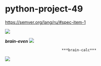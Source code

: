 # python-project-49
https://semver.org/lang/ru/#spec-item-1

<a href="https://codeclimate.com/github/Bkorob/python-project-49/maintainability"><img src="https://api.codeclimate.com/v1/badges/eee06181155c8e14ef34/maintainability" /></a>

***brain-even***
<a href="https://asciinema.org/a/BTLr9prFaLIaEI8uZcq5xl6yb" target="_blank"><img src="https://asciinema.org/a/BTLr9prFaLIaEI8uZcq5xl6yb.svg" /></a>





                              ***brain-calc***
<a href="https://asciinema.org/a/WrDnG9eUG3uv1QSKED73ROFBI" target="_blank"><img src="https://asciinema.org/a/WrDnG9eUG3uv1QSKED73ROFBI.svg" /></a>
